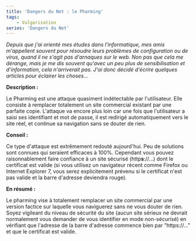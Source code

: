 ```yaml
---
title: 'Dangers du Net : le Pharming'
tags:
    - Vulgarisation
series: 'Dangers du Net'
---
```


_Depuis que j'ai orienté mes études dans l'informatique, mes amis m'appellent
souvent pour résoudre leurs problèmes de configuration ou de virus, quand il ne
s'agit pas d'arnaques sur le web. Non pas que cela me dérange, mais je me dis
souvent qu'avec un peu plus de sensibilisation et d'information, cela
n'arriverait pas. J'ai donc décidé d'écrire quelques articles pour éclairer les
choses…_

<!-- more -->

**Description&nbsp;:**

Le Pharming est une attaque quasiment indétectable par l'utilisateur. Elle
consiste à remplacer totalement un site commercial existant par une parfaite
copie. L'attaque va encore plus loin car une fois que l'utilisateur a saisi ses
identifiant et mot de passe, il est redirigé automatiquement vers le site réel,
et continue sa navigation sans se douter de rien.

**Conseil&nbsp;:**

Ce type d'attaque est extrêmement redouté aujourd'hui. Peu de solutions sont
connues qui seraient efficaces à 100%. Cependant vous pouvez raisonnablement
faire confiance à un site sécurisé (http**s**://…) dont le certificat est valide
(si vous utilisez un navigateur récent comme Firefox ou Internet Explorer 7,
vous serez explicitement prévenu si le certificat n'est pas valide et la barre
d'adresse deviendra rouge).

**En résumé&nbsp;:**

Le pharming vise à totalement remplacer un site commercial par une version
factice sur laquelle vous naviguerez sans ne vous douter de rien. Soyez
vigileant du niveau de sécurité du site (aucun site sérieux ne devrait
normalement vous demander de vous identifier en mode non-sécurisé) en vérifiant
que l'adresse de la barre d'adresse commence bien par "https://…" et que le
certificat est valide.
